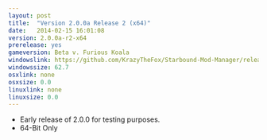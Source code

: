 ```yaml
---
layout: post
title:  "Version 2.0.0a Release 2 (x64)"
date:   2014-02-15 16:01:08
version: 2.0.0a-r2-x64
prerelease: yes
gameversion: Beta v. Furious Koala
windowslink: https://github.com/KrazyTheFox/Starbound-Mod-Manager/releases/download/v2.0.0-alpha.2/Starbound-Mod-Manager-2.0.0a.zip
windowssize: 62.7
osxlink: none
osxsize: 0.0
linuxlink: none
linuxsize: 0.0
---
```

<ul class="hyphen-list">
	<li>Early release of 2.0.0 for testing purposes.</li>
	<li>64-Bit Only</li>
</ul>